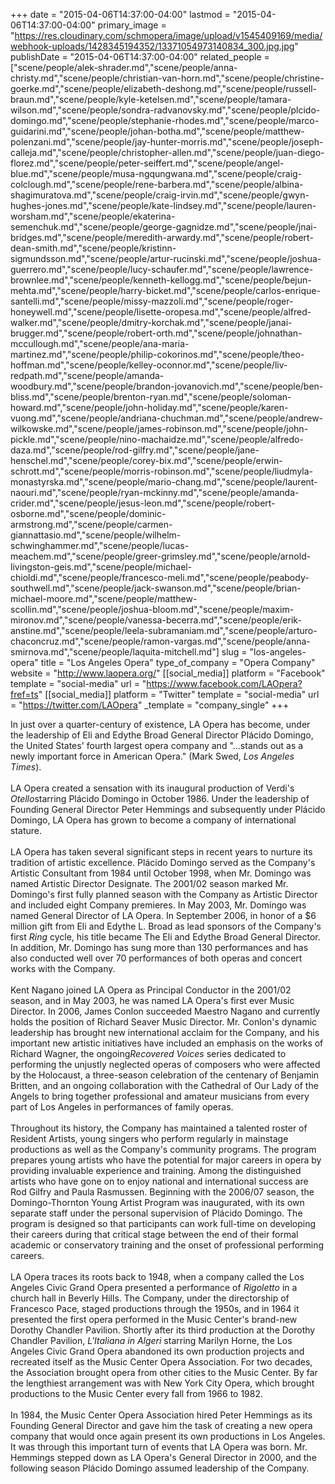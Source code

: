 +++
date = "2015-04-06T14:37:00-04:00"
lastmod = "2015-04-06T14:37:00-04:00"
primary_image = "https://res.cloudinary.com/schmopera/image/upload/v1545409169/media/webhook-uploads/1428345194352/13371054973140834_300.jpg.jpg"
publishDate = "2015-04-06T14:37:00-04:00"
related_people = ["scene/people/alek-shrader.md","scene/people/anna-christy.md","scene/people/christian-van-horn.md","scene/people/christine-goerke.md","scene/people/elizabeth-deshong.md","scene/people/russell-braun.md","scene/people/kyle-ketelsen.md","scene/people/tamara-wilson.md","scene/people/sondra-radvanovsky.md","scene/people/plcido-domingo.md","scene/people/stephanie-rhodes.md","scene/people/marco-guidarini.md","scene/people/johan-botha.md","scene/people/matthew-polenzani.md","scene/people/jay-hunter-morris.md","scene/people/joseph-calleja.md","scene/people/christopher-allen.md","scene/people/juan-diego-florez.md","scene/people/peter-seiffert.md","scene/people/angel-blue.md","scene/people/musa-ngqungwana.md","scene/people/craig-colclough.md","scene/people/rene-barbera.md","scene/people/albina-shagimuratova.md","scene/people/craig-irvin.md","scene/people/gwyn-hughes-jones.md","scene/people/kate-lindsey.md","scene/people/lauren-worsham.md","scene/people/ekaterina-semenchuk.md","scene/people/george-gagnidze.md","scene/people/jnai-bridges.md","scene/people/meredith-arwardy.md","scene/people/robert-dean-smith.md","scene/people/kristinn-sigmundsson.md","scene/people/artur-rucinski.md","scene/people/joshua-guerrero.md","scene/people/lucy-schaufer.md","scene/people/lawrence-brownlee.md","scene/people/kenneth-kellogg.md","scene/people/bejun-mehta.md","scene/people/harry-bicket.md","scene/people/carlos-enrique-santelli.md","scene/people/missy-mazzoli.md","scene/people/roger-honeywell.md","scene/people/lisette-oropesa.md","scene/people/alfred-walker.md","scene/people/dmitry-korchak.md","scene/people/janai-brugger.md","scene/people/robert-orth.md","scene/people/johnathan-mccullough.md","scene/people/ana-maria-martinez.md","scene/people/philip-cokorinos.md","scene/people/theo-hoffman.md","scene/people/kelley-oconnor.md","scene/people/liv-redpath.md","scene/people/amanda-woodbury.md","scene/people/brandon-jovanovich.md","scene/people/ben-bliss.md","scene/people/brenton-ryan.md","scene/people/soloman-howard.md","scene/people/john-holiday.md","scene/people/karen-vuong.md","scene/people/andriana-chuchman.md","scene/people/andrew-wilkowske.md","scene/people/james-robinson.md","scene/people/john-pickle.md","scene/people/nino-machaidze.md","scene/people/alfredo-daza.md","scene/people/rod-gilfry.md","scene/people/jane-henschel.md","scene/people/corey-bix.md","scene/people/erwin-schrott.md","scene/people/morris-robinson.md","scene/people/liudmyla-monastyrska.md","scene/people/mario-chang.md","scene/people/laurent-naouri.md","scene/people/ryan-mckinny.md","scene/people/amanda-crider.md","scene/people/jesus-leon.md","scene/people/robert-osborne.md","scene/people/dominic-armstrong.md","scene/people/carmen-giannattasio.md","scene/people/wilhelm-schwinghammer.md","scene/people/lucas-meachem.md","scene/people/greer-grimsley.md","scene/people/arnold-livingston-geis.md","scene/people/michael-chioldi.md","scene/people/francesco-meli.md","scene/people/peabody-southwell.md","scene/people/jack-swanson.md","scene/people/brian-michael-moore.md","scene/people/matthew-scollin.md","scene/people/joshua-bloom.md","scene/people/maxim-mironov.md","scene/people/vanessa-becerra.md","scene/people/erik-anstine.md","scene/people/leela-subramaniam.md","scene/people/arturo-chaconcruz.md","scene/people/ramon-vargas.md","scene/people/anna-smirnova.md","scene/people/laquita-mitchell.md"]
slug = "los-angeles-opera"
title = "Los Angeles Opera"
type_of_company = "Opera Company"
website = "http://www.laopera.org/"
[[social_media]]
platform = "Facebook"
template = "social-media"
url = "https://www.facebook.com/LAOpera?fref=ts"
[[social_media]]
platform = "Twitter"
template = "social-media"
url = "https://twitter.com/LAOpera"
_template = "company_single"
+++

<p>
	In just over a quarter-century of existence, LA Opera has become, under the leadership of Eli and Edythe Broad General Director Plácido Domingo, the United States' fourth largest opera company and "...stands out as a newly important force in American Opera." (Mark Swed, <em>Los Angeles Times</em>). <br>
	<br>
	LA Opera created a sensation with its inaugural production of Verdi's <em>Otello</em>starring Plácido Domingo in October 1986. Under the leadership of Founding General Director Peter Hemmings and subsequently under Plácido Domingo, LA Opera has grown to become a company of international stature. <br>
	<br>
	LA Opera has taken several significant steps in recent years to nurture its tradition of artistic excellence. Plácido Domingo served as the Company's Artistic Consultant from 1984 until October 1998, when Mr. Domingo was named Artistic Director Designate. The 2001/02 season marked Mr. Domingo's first fully planned season with the Company as Artistic Director and included eight Company premieres. In May 2003, Mr. Domingo was named General Director of LA Opera. In September 2006, in honor of a $6 million gift from Eli and Edythe L. Broad as lead sponsors of the Company's first <em>Ring</em> cycle, his title became The Eli and Edythe Broad General Director. In addition, Mr. Domingo has sung more than 130 performances and has also conducted well over 70 performances of both operas and concert works with the Company. <br>
	<br>
	Kent Nagano joined LA Opera as Principal Conductor in the 2001/02 season, and in May 2003, he was named LA Opera's first ever Music Director. In 2006, James Conlon succeeded Maestro Nagano and currently holds the position of Richard Seaver Music Director. Mr. Conlon's dynamic leadership has brought new international acclaim for the Company, and his important new artistic initiatives have included an emphasis on the works of Richard Wagner, the ongoing<em>Recovered Voices</em> series dedicated to performing the unjustly neglected operas of composers who were affected by the Holocaust, a three-season celebration of the centenary of Benjamin Britten, and an ongoing collaboration with the Cathedral of Our Lady of the Angels to bring together professional and amateur musicians from every part of Los Angeles in performances of family operas. <br>
	<br>
	Throughout its history, the Company has maintained a talented roster of Resident Artists, young singers who perform regularly in mainstage productions as well as the Company's community programs. The program prepares young artists who have the potential for major careers in opera by providing invaluable experience and training. Among the distinguished artists who have gone on to enjoy national and international success are Rod Gilfry and Paula Rasmussen. Beginning with the 2006/07 season, the Domingo-Thornton Young Artist Program was inaugurated, with its own separate staff under the personal supervision of Plácido Domingo. The program is designed so that participants can work full-time on developing their careers during that critical stage between the end of their formal academic or conservatory training and the onset of professional performing careers. <br>
	<br>
	LA Opera traces its roots back to 1948, when a company called the Los Angeles Civic Grand Opera presented a performance of <em>Rigoletto</em> in a church hall in Beverly Hills. The Company, under the directorship of Francesco Pace, staged productions through the 1950s, and in 1964 it presented the first opera performed in the Music Center's brand-new Dorothy Chandler Pavilion. Shortly after its third production at the Dorothy Chandler Pavilion, <em>L'Italiana in Algeri</em> starring Marilyn Horne, the Los Angeles Civic Grand Opera abandoned its own production projects and recreated itself as the Music Center Opera Association. For two decades, the Association brought opera from other cities to the Music Center. By far the lengthiest arrangement was with New York City Opera, which brought productions to the Music Center every fall from 1966 to 1982. <br>
	<br>
	In 1984, the Music Center Opera Association hired Peter Hemmings as its Founding General Director and gave him the task of creating a new opera company that would once again present its own productions in Los Angeles. It was through this important turn of events that LA Opera was born. Mr. Hemmings stepped down as LA Opera's General Director in 2000, and the following season Plácido Domingo assumed leadership of the Company.
</p>
